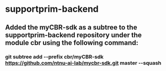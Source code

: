 # supportprim-backend


## Added the myCBR-sdk as a subtree to the supportprim-backend repository under the module cbr using the following command:
### git subtree add --prefix cbr/myCBR-sdk https://github.com/ntnu-ai-lab/mycbr-sdk.git master --squash
